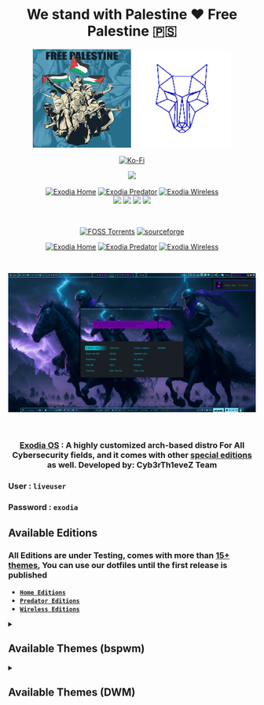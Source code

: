 <h1 align="center"> We stand with Palestine ❤️ Free Palestine 🇵🇸 </h1>
<!-- LOGO -->

<p align="center">
  <a href="https://exodia-os.github.io/exodia-website/"><img src="https://github.com/Exodia-OS/.github/blob/c349a90d0999a8e57a9ef7dfd6a1d916779c5afb/profile/img/free-palestine.png" height="200" width="200" alt="free-palestine"></a>
  <a href="https://exodia-os.github.io/exodia-website/"><img src="https://github.com/Exodia-OS/.github/blob/ba24a62f1c03cc36dcf72b2aa46b9d7089257971/profile/GIFs/logos.gif" height="200" width="200" alt="Exodia"></a>
</p>

<!-- LOGO -->

<p align="center">
  <a href="https://ko-fi.com/mmsaeed509" target="_blank"><img alt="Ko-Fi" src="https://img.shields.io/badge/Ko--Fi-0DBBFF?style=flat&logo=kofi&logoColor=FFFFFF"></a>
</p>


<p align="center">
  <img src="https://img.shields.io/sourceforge/dt/exodia-releases?label=downloads&logo=sourceforge&color=teal&style=flat-square">
</p>


<!-- shields -->

<p align="center">
  <a href="https://github.com/Exodia-OS/exodia-home-ISO" target="_blank"><img alt="Exodia Home" src="https://img.shields.io/github/issues/Exodia-OS/exodia-home-ISO?color=purple&style=for-the-badge"></a>
  <a href="https://github.com/Exodia-OS/exodia-predator-ISO" target="_blank"><img alt="Exodia Predator" src="https://img.shields.io/github/issues/Exodia-OS/exodia-predator-ISO?color=06CCD7&style=for-the-badge"></a>
  <a href="https://github.com/Exodia-OS/exodia-wireless-ISO" target="_blank"><img alt="Exodia Wireless" src="https://img.shields.io/github/issues/Exodia-OS/exodia-wireless-ISO?color=0078E3&style=for-the-badge"></a>

  <br/>
  
  <img src="https://img.shields.io/badge/Maintained%3F-Yes-deeppink?style=for-the-badge">
  <img src="https://img.shields.io/github/followers/Exodia-OS?style=for-the-badge&color=E070EF">
  <img src="https://img.shields.io/github/license/Exodia-OS/.github?style=for-the-badge&color=blueviolet">
  <img src="https://img.shields.io/github/stars/Exodia-OS?style=for-the-badge&color=2D0073">
  
</p>

<!-- shields -->

<!-- shields Download -->
  <br/>

<p align="center">
<a href="https://fosstorrents.com/distributions/exodia-os/" target="_blank"><img alt="FOSS Torrents" src="https://img.shields.io/badge/Download-FOSS%20Torrents-05122A?style=for-the-badge&color=5443B8"></a>
  <a href="https://sourceforge.net/projects/exodia-releases/files/" target="_blank"><img alt="sourceforge" src="https://img.shields.io/badge/Download-sourceforge-05122A?style=for-the-badge&color=FF6600"></a>

  <!--
  <a href="https://mega.nz/folder/Uy4m3TpR#kRo4AMlQ4M0c_ZuM2leaig" target="_blank"><img alt="MEGA" src="https://img.shields.io/badge/Download-MEGA-05122A?style=for-the-badge&color=DE040B"></a>
  -->
  
</p>

<p align="center">
  <a href="https://drive.google.com/drive/folders/1R5bZhI8yGfr9Z3Xq_QWnUIK1qvh42a2_?usp=sharing" target="_blank"><img alt="Exodia Home" src="https://img.shields.io/badge/Download-Home%20Edition-05122A?style=for-the-badge&color=purple"></a>
  <a href="https://drive.google.com/drive/folders/1RHyGWLOTf4mtoVpHpGzNOJRZ8UnZI2PR?usp=sharing" target="_blank"><img alt="Exodia Predator" src="https://img.shields.io/badge/Download-Predator%20Edition-05122A?style=for-the-badge&color=06CCD7"></a>
  <a href="https://drive.google.com/drive/folders/1i5AJHBkvmYWlCWQYHKKSlFv5ogmnyW5b?usp=sharing" target="_blank"><img alt="Exodia Wireless" src="https://img.shields.io/badge/Download-Wireless%20Edition-05122A?style=for-the-badge&color=0078E3"></a>
</p>

<!-- shields Download -->

<!-- distro demo -->

</br>

![demo](https://github.com/Exodia-OS/.github/blob/c98ab5afd18776c57fd74081cd234b35b1a1bd74/profile/img/desktop.png)

</br>

<!-- distro demo -->

<!-- distro description -->

<h3 align="center">  <a href="https://exodia-os.github.io/exodia-website/">Exodia OS</a> : A highly customized arch-based distro For All Cybersecurity fields, and it comes with other <a href="#available-editions">special editions</a> as well. Developed by: Cyb3rTh1eveZ Team </h3>

### User : `liveuser`
### Password : `exodia`

<!-- distro description -->


<!-- Available Editions -->

## Available Editions

### All Editions are under Testing, comes with more than [15+ themes](#available-themes), You can use our dotfiles until the first release is published

- [**`Home Editions`**](https://github.com/Exodia-OS/exodia-home-ISO) 
- [**`Predator Editions`**](https://github.com/Exodia-OS/exodia-predator-ISO)
- [**`Wireless Editions`**](https://github.com/Exodia-OS/exodia-wireless-ISO)


<!-- Available Editions -->

<!-- Available Themes Previews -->

<details>
   <summary><h2>Available Themes (bspwm)</h2></summary>
</br>

| Exodia | A Hacker Den |
|--|--|
| ![](https://github.com/Exodia-OS/.github/blob/a9c737a28a359543811d2353d7d25cc07056ffb1/profile/img/exodia.png) | ![](https://github.com/Exodia-OS/.github/blob/a9c737a28a359543811d2353d7d25cc07056ffb1/profile/img/Hacker.png) |

| Red Jungles | Emilia | Chad WM |
|--|--|--|
| ![](https://github.com/Exodia-OS/.github/blob/4ee052ab62c253845deb7d9b5ff2d0618cf7d8e9/profile/GIFs/RedJungles.gif) | ![](https://github.com/Exodia-OS/.github/blob/4ee052ab62c253845deb7d9b5ff2d0618cf7d8e9/profile/GIFs/Emilia.gif) | ![](https://github.com/Exodia-OS/.github/blob/4ee052ab62c253845deb7d9b5ff2d0618cf7d8e9/profile/GIFs/ChadWM.gif) |

| Hack | Black And Red | Rick |
|--|--|--|
| ![](https://github.com/Exodia-OS/.github/blob/4ee052ab62c253845deb7d9b5ff2d0618cf7d8e9/profile/GIFs/Hack.gif) | ![](https://github.com/Exodia-OS/.github/blob/4ee052ab62c253845deb7d9b5ff2d0618cf7d8e9/profile/GIFs/BlackRed.gif) | ![](https://github.com/Exodia-OS/.github/blob/4ee052ab62c253845deb7d9b5ff2d0618cf7d8e9/profile/GIFs/Rick.gif) |

| Hack The Box | BlackArch | Neon |
|--|--|--|
| ![](https://github.com/Exodia-OS/.github/blob/4ee052ab62c253845deb7d9b5ff2d0618cf7d8e9/profile/GIFs/HackTheBox.gif) | ![](https://github.com/Exodia-OS/.github/blob/4ee052ab62c253845deb7d9b5ff2d0618cf7d8e9/profile/GIFs/BlackArch.gif) | ![](https://github.com/Exodia-OS/.github/blob/4ee052ab62c253845deb7d9b5ff2d0618cf7d8e9/profile/GIFs/Neon.gif) |

| JS Coffee | Amarena | Japanese City |
|--|--|--|
| ![](https://github.com/Exodia-OS/.github/blob/4ee052ab62c253845deb7d9b5ff2d0618cf7d8e9/profile/GIFs/JSCoffee.gif) | ![](https://github.com/Exodia-OS/.github/blob/4ee052ab62c253845deb7d9b5ff2d0618cf7d8e9/profile/GIFs/Amarena.gif) | ![](https://github.com/Exodia-OS/.github/blob/4ee052ab62c253845deb7d9b5ff2d0618cf7d8e9/profile/GIFs/JapaneseCity.gif) |

| Tokyo City | VALORANT | Melissa |
|--|--|--|
| ![](https://github.com/Exodia-OS/.github/blob/4ee052ab62c253845deb7d9b5ff2d0618cf7d8e9/profile/GIFs/TokyoCity.gif) | ![](https://github.com/Exodia-OS/.github/blob/4ee052ab62c253845deb7d9b5ff2d0618cf7d8e9/profile/GIFs/VALORANT.gif) | ![](https://github.com/Exodia-OS/.github/blob/4ee052ab62c253845deb7d9b5ff2d0618cf7d8e9/profile/GIFs/Melissa.gif) |

| Cristina | Pamela | CyberPunk |
|--|--|--|
| ![](https://github.com/Exodia-OS/.github/blob/4ee052ab62c253845deb7d9b5ff2d0618cf7d8e9/profile/GIFs/Cristina.gif) | ![](https://github.com/Exodia-OS/.github/blob/4ee052ab62c253845deb7d9b5ff2d0618cf7d8e9/profile/GIFs/Pamela.gif) | ![](https://github.com/Exodia-OS/.github/blob/4ee052ab62c253845deb7d9b5ff2d0618cf7d8e9/profile/GIFs/CyberPunk.gif) |

</details>

<!-- Available Themes Previews -->




<details>
   <summary><h2>Available Themes (DWM)</h2></summary>
</br>

![](https://github.com/Exodia-OS/.github/blob/1f05652be9d765b9f1131c3ac5de7baaf346d4e4/profile/DWM/exodia-dwm.gif)

|  |  |
|--|--|
| ![](https://github.com/Exodia-OS/.github/blob/1f05652be9d765b9f1131c3ac5de7baaf346d4e4/profile/DWM/1.png) | ![](https://github.com/Exodia-OS/.github/blob/1f05652be9d765b9f1131c3ac5de7baaf346d4e4/profile/DWM/2.png) |


| ![](https://github.com/Exodia-OS/.github/blob/1f05652be9d765b9f1131c3ac5de7baaf346d4e4/profile/DWM/3.png) | ![](https://github.com/Exodia-OS/.github/blob/1f05652be9d765b9f1131c3ac5de7baaf346d4e4/profile/DWM/4.png) | ![](https://github.com/Exodia-OS/.github/blob/1f05652be9d765b9f1131c3ac5de7baaf346d4e4/profile/DWM/5.png) |
|--|--|--|
| ![](https://github.com/Exodia-OS/.github/blob/1f05652be9d765b9f1131c3ac5de7baaf346d4e4/profile/DWM/6.png) | ![](https://github.com/Exodia-OS/.github/blob/1f05652be9d765b9f1131c3ac5de7baaf346d4e4/profile/DWM/7.png) | ![](https://github.com/Exodia-OS/.github/blob/1f05652be9d765b9f1131c3ac5de7baaf346d4e4/profile/DWM/8.png) |

</details>

<!-- Available Themes Previews -->

